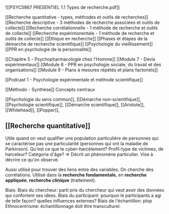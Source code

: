 ![[PSYC5867 PRESENTIEL 1.1  Types de recherche.pdf]]

[[Recherche quantitative - types, méthodes et outils de recherches]]
[[Recherche descriptive - 3 méthodes de recherche associées et outils de collecte]]
[[Recherche corrélationnelle - 1 méthode de recherche et outils de collecte]]
[[Recherche expérimonentale - 1 méthode de recherche et outils de collecte]]
[[Éthique en recherche]]
[[Phases et étapes de la démarche de recherche scientifique]]
[[Psychologie du vieillissement]]
[[PPR en psychologie de la personnalité]]

[[Chapitre 5 - Psychopharmacologie chez l'Homme]]
[[Module 7 - Devis expérimentaux]]
[[Module 8 - PPR en psychologie sociale, du travail et des organisations]]
[[Module 9 - Plans à mesures répétés et plans factoriels]]


[[Podcast 1 - Psychologie expérimentale et méthode scientifique]]


[[Méthodo - Synthèse]]
Concepts centraux

[[Psychologie du sens commun]], [[Démarche non-scientifique]], [[Psychologie scientifique]], [[Démarche scientifique]], [[Aristote]], [[Whitehead]], [[Popper]], 


## [[Recherche quantitative]]
Utile quand on veut qualifier une population particulière de personnes qui se caractérise pas une particularité (personnes qui ont la maladie de Parkinson). Qu'est ce que le cyber-harcèlement? Profil-type de victimes, de harceleur? Catégorie d'âge?
=> Décrit un phénomène particulier. Vise à décrire ce qu'on observe.

Aussi utilisé pour trouver des liens entre des variables. On cherche des corrélations.
Utilisé dans la **recherche fondamentale**, en **recherche appliquée**, **recherche clinique** (traitement).


Biais:
Biais du chercheur: parti pris du chercheur qui veut avoir des données qui confortent ses idées.
Biais du participant: pourquoi le participants a agi de telle façon? quelles influences externes?
Biais de l'échantillon: plop
Ethnocentrisme: échantillonnage doit être transculturel.




